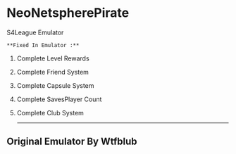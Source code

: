 # NeoNetspherePirate
S4League Emulator

    **Fixed In Emulator :**

 1. Complete Level Rewards
 2.  Complete Friend System 
 3. Complete Capsule System
 4. Complete SavesPlayer Count
 5. Complete Club System

    ---

## Original Emulator By Wtfblub
